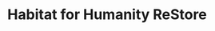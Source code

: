 ---
title: "Habitat for Humanity ReStore"
url: /lawrence/habitat-for-humanity-restore/
shop: charity
---